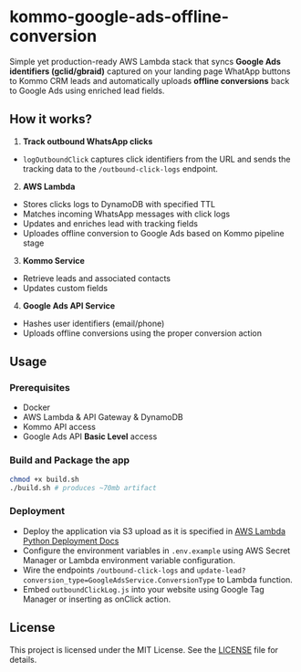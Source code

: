 # kommo-google-ads-offline-conversion
Simple yet production-ready AWS Lambda stack that syncs **Google Ads identifiers (gclid/gbraid)** captured on your landing page WhatApp buttons to Kommo CRM leads and automatically uploads **offline conversions** back to Google Ads using enriched lead fields.

## How it works?
1. **Track outbound WhatsApp clicks**
- `logOutboundClick` captures click identifiers from the URL and sends the tracking data to the `/outbound-click-logs` endpoint.
2. **AWS Lambda**
- Stores clicks logs to DynamoDB with specified TTL
- Matches incoming WhatsApp messages with click logs
- Updates and enriches lead with tracking fields
- Uploades offline conversion to Google Ads based on Kommo pipeline stage
3. **Kommo Service**
- Retrieve leads and associated contacts
- Updates custom fields
4. **Google Ads API Service**
- Hashes user identifiers (email/phone)
- Uploads offline conversions using the proper conversion action

## Usage
### Prerequisites
- Docker
- AWS Lambda & API Gateway & DynamoDB
- Kommo API access
- Google Ads API **Basic Level** access
### Build and Package the app
```sh
chmod +x build.sh
./build.sh # produces ~70mb artifact
```
### Deployment
- Deploy the application via S3 upload as it is specified in [AWS Lambda Python Deployment Docs](https://docs.aws.amazon.com/lambda/latest/dg/python-package.html) 
- Configure the environment variables in `.env.example` using AWS Secret Manager or Lambda environment variable configuration. 
- Wire the endpoints `/outbound-click-logs` and `update-lead?conversion_type=GoogleAdsService.ConversionType` to Lambda function.
- Embed `outboundClickLog.js` into  your website using Google Tag Manager or inserting as onClick action.

## License
This project is licensed under the MIT License. See the [LICENSE](LICENSE) file for details.
